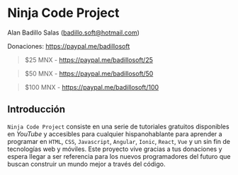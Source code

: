 # Ninja Code Project

Alan Badillo Salas (badillo.soft@hotmail.com)

Donaciones: https://paypal.me/badillosoft

> $25 MNX - https://paypal.me/badillosoft/25

> $50 MNX - https://paypal.me/badillosoft/50

> $100 MNX - https://paypal.me/badillosoft/100

## Introducción

`Ninja Code Project` consiste en una serie de tutoriales gratuitos disponibles en *YouTube* y accesibles para cualquier hispanohablante para aprender a programar en `HTML`, `CSS`, `Javascript`, `Angular`, `Ionic`, `React`, `Vue` y un sin fin de tecnologías web y móviles. Este proyecto vive gracias a tus donaciones y espera llegar a ser referencia para los nuevos programadores del futuro que buscan construir un mundo mejor a través del código.
